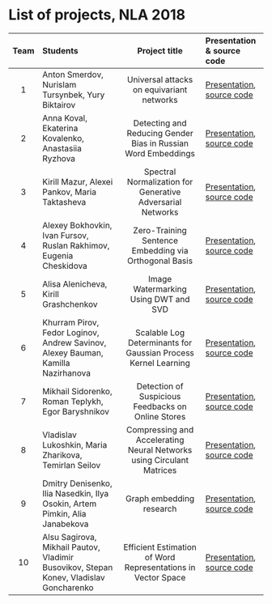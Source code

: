 # List of projects, NLA 2018 

| Team | Students | Project title | Presentation & source code |
|:------:|:----------|:----------:|:----------|
| 1 | Anton Smerdov, Nurislam Tursynbek, Yury Biktairov | Universal attacks on equivariant networks | [Presentation](./presentations/team_1.pdf), [source code](https://github.com/Ciroel/Universal-attacks-on-equivariant-networks) |
| 2 | Anna Koval, Ekaterina Kovalenko, Anastasiia Ryzhova | Detecting and Reducing Gender Bias in Russian Word Embeddings | [Presentation](./presentations/team_2.pdf), [source code](https://github.com/NLA2018-Team2/project) |
| 3 | Kirill Mazur, Alexei Pankov, Maria Taktasheva | Spectral Normalization for Generative Adversarial Networks | [Presentation](./presentations/team_3.pdf), [source code](https://github.com/apnkv/nla_spectral_norm) |
| 4 | Alexey Bokhovkin, Ivan Fursov, Ruslan Rakhimov, Eugenia Cheskidova | Zero-Training Sentence Embedding via Orthogonal Basis | [Presentation](./presentations/team_4.pdf), [source code](https://github.com/fursovia/geometric_embedding) |
| 5 | Alisa Alenicheva, Kirill Grashchenkov | Image Watermarking Using DWT and SVD | [Presentation](./presentations/team_5.pdf), [source code](https://github.com/korney3/NLA-project) | 
| 6 | Khurram Pirov, Fedor Loginov, Andrew Savinov, Alexey Bauman, Kamilla Nazirhanova | Scalable Log Determinants for Gaussian Process Kernel Learning | [Presentation](./presentations/team_6.pdf), [source code](https://github.com/KhurramPirov/Log-Determinants-Estimator) | 
| 7 | Mikhail Sidorenko, Roman Teplykh, Egor Baryshnikov | Detection of Suspicious Feedbacks on Online Stores | [Presentation](./presentations/team_7.pdf), [source code](https://github.com/Bullldoger/NLA-Project) |
| 8 | Vladislav Lukoshkin, Maria Zharikova, Temirlan Seilov | Compressing and Accelerating Neural Networks using Circulant Matrices | [Presentation](./presentations/team_8.pdf), [source code](https://github.com/lukoshkin/nla_project2018) |
| 9 | Dmitry Denisenko, Ilia Nasedkin, Ilya Osokin, Artem Pimkin, Alia Janabekova | Graph embedding research | [Presentation](./presentations/team_9.pdf), [source code](https://github.com/zzzzzzzzzzzzz/nla-project) |
| 10 | Alsu Sagirova, Mikhail Pautov, Vladimir Busovikov, Stepan Konev, Vladislav Goncharenko | Efficient Estimation of Word Representations in Vector Space | [Presentation](./presentations/team_10.pdf), [source code](https://github.com/vladislav-goncharenko/word-embeddings-comparison) |
